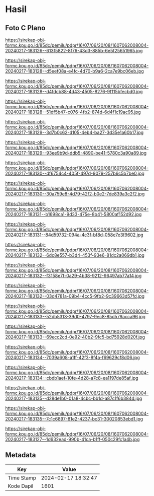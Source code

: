 # Hasil

## Foto C Plano

https://sirekap-obj-formc.kpu.go.id/85dc/pemilu/pdpr/16/07/06/20/08/1607062008004-20240217-183126--613f5822-8f76-43d3-885b-6e5f25651965.jpg

https://sirekap-obj-formc.kpu.go.id/85dc/pemilu/pdpr/16/07/06/20/08/1607062008004-20240217-183128--d5eef08a-e4fc-4d70-b9a6-2ca7e9bc06eb.jpg

https://sirekap-obj-formc.kpu.go.id/85dc/pemilu/pdpr/16/07/06/20/08/1607062008004-20240217-183128--d4fdcb88-4d43-4505-8276-9f115bfecbd0.jpg

https://sirekap-obj-formc.kpu.go.id/85dc/pemilu/pdpr/16/07/06/20/08/1607062008004-20240217-183128--51df5b47-c076-4fb2-874d-6d4f1c19ac95.jpg

https://sirekap-obj-formc.kpu.go.id/85dc/pemilu/pdpr/16/07/06/20/08/1607062008004-20240217-183129--3d7b0c62-d105-4eb4-ba27-3d35e1a60b17.jpg

https://sirekap-obj-formc.kpu.go.id/85dc/pemilu/pdpr/16/07/06/20/08/1607062008004-20240217-183129--93ee9b9d-ddb5-4890-be41-5780c3a90a89.jpg

https://sirekap-obj-formc.kpu.go.id/85dc/pemilu/pdpr/16/07/06/20/08/1607062008004-20240217-183130--df6754c4-405f-497d-9079-257b6c5b7be0.jpg

https://sirekap-obj-formc.kpu.go.id/85dc/pemilu/pdpr/16/07/06/20/08/1607062008004-20240217-183130--30a759e8-4d79-42f2-b0e2-7de839a3c2f2.jpg

https://sirekap-obj-formc.kpu.go.id/85dc/pemilu/pdpr/16/07/06/20/08/1607062008004-20240217-183131--b1698ca1-9d33-475e-8b41-5800af152d92.jpg

https://sirekap-obj-formc.kpu.go.id/85dc/pemilu/pdpr/16/07/06/20/08/1607062008004-20240217-183131--84d59732-094a-4c3f-bf8d-058e7e3f9602.jpg

https://sirekap-obj-formc.kpu.go.id/85dc/pemilu/pdpr/16/07/06/20/08/1607062008004-20240217-183132--6dc8e557-b3d4-453f-93e6-81dc2a069db1.jpg

https://sirekap-obj-formc.kpu.go.id/85dc/pemilu/pdpr/16/07/06/20/08/1607062008004-20240217-183132--f3158e7f-0a29-4b38-9212-96497ab77a14.jpg

https://sirekap-obj-formc.kpu.go.id/85dc/pemilu/pdpr/16/07/06/20/08/1607062008004-20240217-183132--03d4781a-09b4-4cc5-9fb2-9c39663d57fd.jpg

https://sirekap-obj-formc.kpu.go.id/85dc/pemilu/pdpr/16/07/06/20/08/1607062008004-20240217-183133--52db5313-39d0-4797-9ec8-85d579acca96.jpg

https://sirekap-obj-formc.kpu.go.id/85dc/pemilu/pdpr/16/07/06/20/08/1607062008004-20240217-183133--69ecc2cd-0e92-40b2-9fc5-bd75928d020f.jpg

https://sirekap-obj-formc.kpu.go.id/85dc/pemilu/pdpr/16/07/06/20/08/1607062008004-20240217-183134--7039a608-a1ff-42f3-8f4a-f69629cf8d06.jpg

https://sirekap-obj-formc.kpu.go.id/85dc/pemilu/pdpr/16/07/06/20/08/1607062008004-20240217-183134--cbdb1aef-10fe-4d28-a7c8-ea1197de85af.jpg

https://sirekap-obj-formc.kpu.go.id/85dc/pemilu/pdpr/16/07/06/20/08/1607062008004-20240217-183135--d28de1b0-01a8-4cbc-bb1d-a87c1f6b384d.jpg

https://sirekap-obj-formc.kpu.go.id/85dc/pemilu/pdpr/16/07/06/20/08/1607062008004-20240217-183135--7c1c6897-81e2-4237-bc31-30020853ebd1.jpg

https://sirekap-obj-formc.kpu.go.id/85dc/pemilu/pdpr/16/07/06/20/08/1607062008004-20240217-183127--1d632ead-990b-41ca-b1ff-050c29fc1a4b.jpg


## Metadata

| Key        | Value               |
| ---------- | ------------------- |
| Time Stamp | 2024-02-17 18:32:47 |
| Kode Dapil | 1601                |



